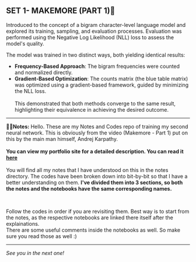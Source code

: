 ## SET 1- MAKEMORE (PART 1)🔗

Introduced to the concept of a bigram character-level language model and explored its training, sampling, and evaluation processes. Evaluation was performed using the Negative Log Likelihood (NLL) loss to assess the model's quality.

The model was trained in two distinct ways, both yielding identical results:

- **Frequency-Based Approach**: The bigram frequencies were counted and normalized directly.
- **Gradient-Based Optimization**: The counts matrix (the blue table matrix) was optimized using a gradient-based framework, guided by minimizing the NLL loss. \
\
This demonstrated that both methods converge to the same result, highlighting their equivalence in achieving the desired outcome.

-------

**✍🏻Notes:**
Hello. These are my Notes and Codes repo of training my second neural network. This is obviously from the video (Makemore - Part 1) put on this by the main man himself, Andrej Karpathy.   \
\
**You can view my portfolio site for a detailed description. You can read it [here](https://muhammedshah.com/personal-projects)** \
\
You will find all my notes that I have understood on this in the notes directory. The codes have been broken down into bit-by-bit so that I have a better understanding on them. **I've divided them into 3 sections, so both the notes and the notebooks have the same corresponding names.**

&nbsp;

Follow the codes in order if you are revisiting them. Best way is to start from the notes, as the respective notebooks are linked there itself after the explainations. \
There are some useful comments inside the notebooks as well. So make sure you read those as well :)

-------

*See you in the next one!*
